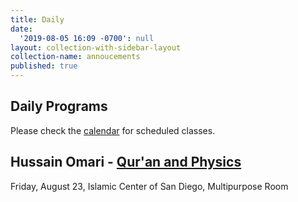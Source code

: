 ```yaml
---
title: Daily
date:
  '2019-08-05 16:09 -0700': null
layout: collection-with-sidebar-layout
collection-name: annoucements
published: true
---
```


## Daily Programs
Please check the [calendar](http://www.icsd.org/calendar) for scheduled classes.

## Hussain Omari - [Qur'an and Physics](https://www.icsd.org/events/hussain-omari-qur-an-physics)
Friday, August 23, Islamic Center of San Diego, Multipurpose Room
